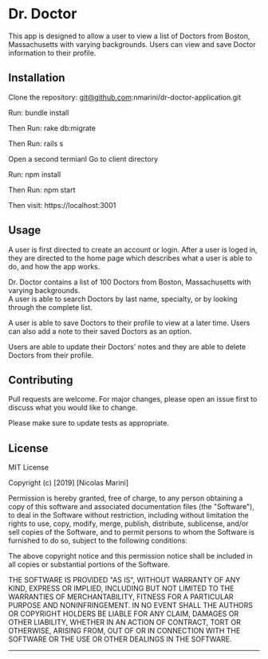 # Dr. Doctor
This app is designed to allow a user to view a list of Doctors from Boston, Massachusetts 
with varying backgrounds. Users can view and save Doctor information to their profile. 

## Installation

Clone the repository: git@github.com:nmarini/dr-doctor-application.git

Run: 
bundle install

Then Run:
rake db:migrate

Then Run:
rails s

Open a second termianl
Go to client directory 

Run:
npm install

Then Run:
npm start
  
Then visit:
https://localhost:3001
  
## Usage

A user is first directed to create an account or login.
After a user is loged in, they are directed to the home page which describes what a user is able to do, and how the app works.

Dr. Doctor contains a list of 100 Doctors from Boston, Massachusetts with varying backgrounds.  
A user is able to search Doctors by last name, specialty, or by looking through the complete list.

A user is able to save Doctors to their profile to view at a later time.  Users can also add a note to their saved Doctors as an option.

Users are able to update their Doctors' notes and they are able to delete Doctors from their profile.

## Contributing
Pull requests are welcome. For major changes, please open an issue first to discuss what you would like to change.

Please make sure to update tests as appropriate.

## License
MIT License

Copyright (c) [2019] [Nicolas Marini]

Permission is hereby granted, free of charge, to any person obtaining a copy
of this software and associated documentation files (the "Software"), to deal
in the Software without restriction, including without limitation the rights
to use, copy, modify, merge, publish, distribute, sublicense, and/or sell
copies of the Software, and to permit persons to whom the Software is
furnished to do so, subject to the following conditions:

The above copyright notice and this permission notice shall be included in all
copies or substantial portions of the Software.

THE SOFTWARE IS PROVIDED "AS IS", WITHOUT WARRANTY OF ANY KIND, EXPRESS OR
IMPLIED, INCLUDING BUT NOT LIMITED TO THE WARRANTIES OF MERCHANTABILITY,
FITNESS FOR A PARTICULAR PURPOSE AND NONINFRINGEMENT. IN NO EVENT SHALL THE
AUTHORS OR COPYRIGHT HOLDERS BE LIABLE FOR ANY CLAIM, DAMAGES OR OTHER
LIABILITY, WHETHER IN AN ACTION OF CONTRACT, TORT OR OTHERWISE, ARISING FROM,
OUT OF OR IN CONNECTION WITH THE SOFTWARE OR THE USE OR OTHER DEALINGS IN THE
SOFTWARE.



-----------------------------------
